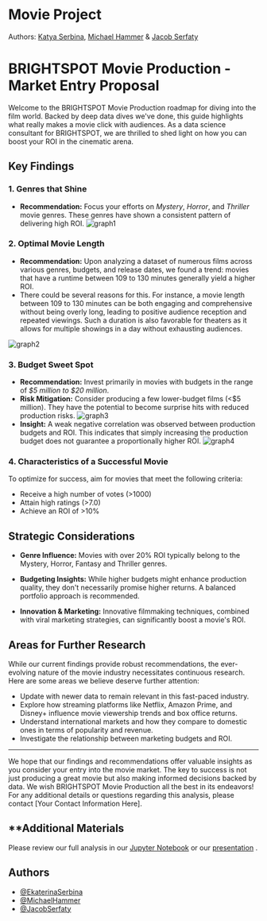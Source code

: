 # Movie Project

Authors: [Katya Serbina](https://github.com/serbinaekaterinai), [Michael Hammer](https://github.com/michaelhammer1) & [Jacob Serfaty](https://github.com/jacobserfaty)


# BRIGHTSPOT Movie Production - Market Entry Proposal

Welcome to the BRIGHTSPOT Movie Production roadmap for diving into the film world. Backed by deep data dives we've done, this guide highlights what really makes a movie click with audiences. As a data science consultant for BRIGHTSPOT, we are thrilled to shed light on how you can boost your ROI in the cinematic arena.

## **Key Findings**

### **1. Genres that Shine**
- **Recommendation:** Focus your efforts on *Mystery*, *Horror*, and *Thriller* movie genres. These genres have shown a consistent pattern of delivering high ROI.
![graph1](https://github.com/serbinaekaterinai/Movies-Project/blob/main/images/Screenshot%202023-09-14%20at%2010.39.28%20AM.png)


### **2. Optimal Movie Length**
- **Recommendation:** Upon analyzing a dataset of numerous films across various genres, budgets, and release dates, we found a trend: movies that have a runtime between 109 to 130 minutes generally yield a higher ROI.
- There could be several reasons for this. For instance, a movie length between 109 to 130 minutes can be both engaging and comprehensive without being overly long, leading to positive audience reception and repeated viewings. Such a duration is also favorable for theaters as it allows for multiple showings in a day without exhausting audiences.

![graph2](https://github.com/serbinaekaterinai/Movies-Project/blob/main/images/Screenshot%202023-09-14%20at%2010.50.59%20AM.png)

### **3. Budget Sweet Spot**
- **Recommendation:** Invest primarily in movies with budgets in the range of *$5 million to $20 million*.
- **Risk Mitigation:** Consider producing a few lower-budget films (<$5 million). They have the potential to become surprise hits with reduced production risks.
![graph3](https://github.com/serbinaekaterinai/Movies-Project/blob/main/images/Screenshot%202023-09-14%20at%2011.35.51%20AM.png)
- **Insight:** A weak negative correlation was observed between production budgets and ROI. This indicates that simply increasing the production budget does not guarantee a proportionally higher ROI.
![graph4](https://github.com/serbinaekaterinai/Movies-Project/blob/main/images/Screenshot%202023-09-14%20at%2011.37.53%20AM.png)

### **4. Characteristics of a Successful Movie**
To optimize for success, aim for movies that meet the following criteria:
- Receive a high number of votes (>1000)
- Attain high ratings (>7.0)
- Achieve an ROI of >10%

## **Strategic Considerations**

- **Genre Influence:** Movies with over 20% ROI typically belong to the Mystery, Horror, Fantasy and Thriller genres.
  
- **Budgeting Insights:** While higher budgets might enhance production quality, they don't necessarily promise higher returns. A balanced portfolio approach is recommended.

- **Innovation & Marketing:** Innovative filmmaking techniques, combined with viral marketing strategies, can significantly boost a movie's ROI.

## **Areas for Further Research**
While our current findings provide robust recommendations, the ever-evolving nature of the movie industry necessitates continuous research. Here are some areas we believe deserve further attention:
- Update with newer data to remain relevant in this fast-paced industry.
- Explore how streaming platforms like Netflix, Amazon Prime, and Disney+ influence movie viewership trends and box office returns.
- Understand international markets and how they compare to domestic ones in terms of popularity and revenue.
- Investigate the relationship between marketing budgets and ROI. 

---

We hope that our findings and recommendations offer valuable insights as you consider your entry into the movie market. The key to success is not just producing a great movie but also making informed decisions backed by data. We wish BRIGHTSPOT Movie Production all the best in its endeavors!
For any additional details or questions regarding this analysis, please contact [Your Contact Information Here].

## **Additional Materials

Please review our full analysis in our [Jupyter Notebook](https://github.com/serbinaekaterinai/Movies-Project/blob/main/Untitled.ipynb) or our [presentation](https://github.com/serbinaekaterinai/Movies-Project/blob/main/Movie%20Presentation%20Katya%2C%20Jacob%2C%20Michael.pdf) .

## Authors

- [@EkaterinaSerbina](https://github.com/serbinaekaterinai)
- [@MichaelHammer]()
- [@JacobSerfaty]()
